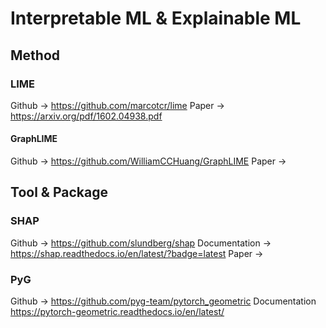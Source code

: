 # Interpretable ML & Explainable ML
## Method
### LIME 
Github -> https://github.com/marcotcr/lime
Paper -> https://arxiv.org/pdf/1602.04938.pdf
#### GraphLIME
Github -> https://github.com/WilliamCCHuang/GraphLIME
Paper -> 
## Tool & Package
### SHAP
Github -> https://github.com/slundberg/shap
Documentation -> https://shap.readthedocs.io/en/latest/?badge=latest
Paper -> 
### PyG
Github -> https://github.com/pyg-team/pytorch_geometric
Documentation https://pytorch-geometric.readthedocs.io/en/latest/

